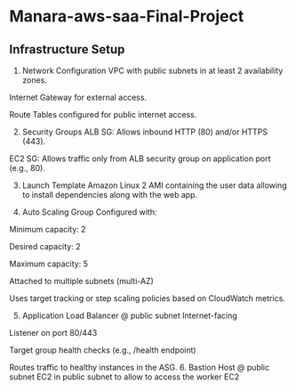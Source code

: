 # Manara-aws-saa-Final-Project

## Infrastructure Setup

  1. Network Configuration
  VPC with public subnets in at least 2 availability zones.
  
  Internet Gateway for external access.
  
  Route Tables configured for public internet access.
  
  2. Security Groups
  ALB SG: Allows inbound HTTP (80) and/or HTTPS (443).
  
  EC2 SG: Allows traffic only from ALB security group on application port (e.g., 80).
  
  3. Launch Template
  Amazon Linux 2 AMI containing the user data allowing to install dependencies along with the web app.
  
  4. Auto Scaling Group
  Configured with:
  
  Minimum capacity: 2
  
  Desired capacity: 2
  
  Maximum capacity: 5
  
  Attached to multiple subnets (multi-AZ)
  
  Uses target tracking or step scaling policies based on CloudWatch metrics.
  
  5. Application Load Balancer @ public subnet
  Internet-facing
  
  Listener on port 80/443
  
  Target group health checks (e.g., /health endpoint)
  
  Routes traffic to healthy instances in the ASG.
  6. Bastion Host @ public subnet 
  EC2 in public subnet to allow to access the worker EC2 
